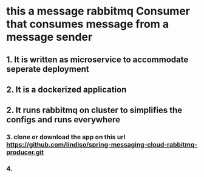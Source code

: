 # this a message rabbitmq Consumer that consumes message from a message sender

## 1. It is written as microservice to accommodate seperate deployment
## 2. It is a dockerized application
## 2. It runs rabbitmq on cluster to simplifies the configs and runs everywhere

### 3. clone or download the app on this url https://github.com/lindiso/spring-messaging-cloud-rabbitmq-producer.git
### 4. 
